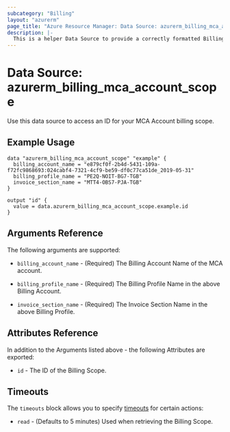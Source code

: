 ```yaml
---
subcategory: "Billing"
layout: "azurerm"
page_title: "Azure Resource Manager: Data Source: azurerm_billing_mca_account_scope"
description: |-
  This is a helper Data Source to provide a correctly formatted Billing Scope ID for a Microsoft Customer Agreement Account.
---
```


# Data Source: azurerm_billing_mca_account_scope

Use this data source to access an ID for your MCA Account billing scope.

## Example Usage

```hcl
data "azurerm_billing_mca_account_scope" "example" {
  billing_account_name = "e879cf0f-2b4d-5431-109a-f72fc9868693:024cabf4-7321-4cf9-be59-df0c77ca51de_2019-05-31"
  billing_profile_name = "PE2Q-NOIT-BG7-TGB"
  invoice_section_name = "MTT4-OBS7-PJA-TGB"
}

output "id" {
  value = data.azurerm_billing_mca_account_scope.example.id
}
```

## Arguments Reference

The following arguments are supported:

* `billing_account_name` - (Required) The Billing Account Name of the MCA account.

* `billing_profile_name` - (Required) The Billing Profile Name in the above Billing Account.

* `invoice_section_name` - (Required) The Invoice Section Name in the above Billing Profile.

## Attributes Reference

In addition to the Arguments listed above - the following Attributes are exported:

* `id` - The ID of the Billing Scope.

## Timeouts

The `timeouts` block allows you to specify [timeouts](https://developer.hashicorp.com/terraform/language/resources/configure#define-operation-timeouts) for certain actions:

* `read` - (Defaults to 5 minutes) Used when retrieving the Billing Scope.
